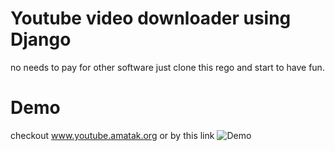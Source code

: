 # Youtube video downloader using Django
no needs to pay for other software just clone this rego and start to have fun.

# Demo
checkout www.youtube.amatak.org or by this link
![Demo][ youtube.amatak.org]

[ youtube.amatak.org]: https://youtube.amatak.org